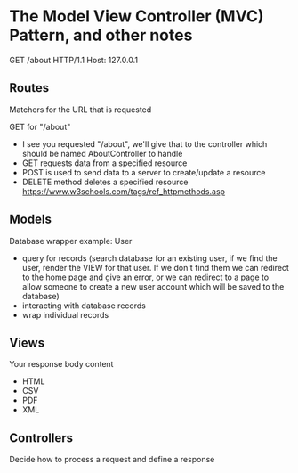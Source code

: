 # The Model View Controller (MVC) Pattern, and other notes

GET /about HTTP/1.1
Host: 127.0.0.1



## Routes
Matchers for the URL that is requested

GET for "/about"
* I see you requested "/about", we'll give that to the controller which should be named AboutController to handle
* GET requests data from a specified resource
* POST is used to send data to a server to create/update a resource
* DELETE method deletes a specified resource
https://www.w3schools.com/tags/ref_httpmethods.asp 

## Models
Database wrapper
example:
User
* query for records (search database for an existing user, if we find the user, render the VIEW for that user. If we don't find them we can redirect to the home page and give an error, or we can redirect to a page to allow someone to create a new user account which will be saved to the database)
* interacting with database records
* wrap individual records

## Views 
Your response body content
* HTML
* CSV
* PDF
* XML

## Controllers
Decide how to process a request and define a response
